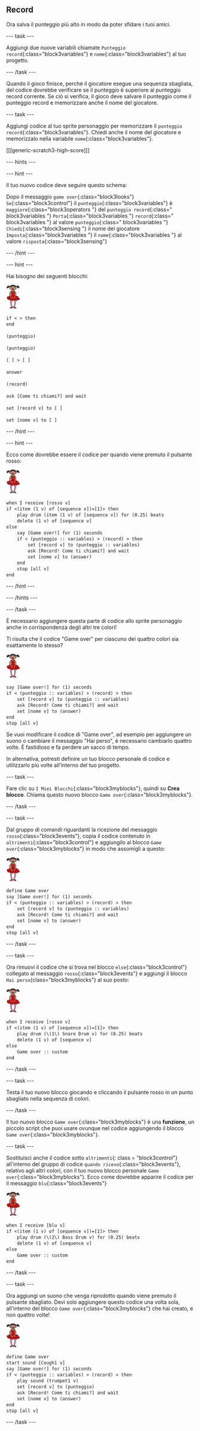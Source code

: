 ## Record

Ora salva il punteggio più alto in modo da poter sfidare i tuoi amici.

--- task ---

Aggiungi due nuove variabili chiamate `Punteggio record`{:class="block3variables"} e `nome`{:class="block3variables"} al tuo progetto.

--- /task ---

Quando il gioco finisce, perché il giocatore esegue una sequenza sbagliata, del codice dovrebbe verificare se il punteggio è superiore al punteggio record corrente. Se ciò si verifica, il gioco deve salvare il punteggio come il punteggio record e memorizzare anche il nome del giocatore.

--- task ---

Aggiungi codice al tuo sprite personaggio per memorizzare il `punteggio record`{:class="block3variables"}. Chiedi anche il nome del giocatore e memorizzalo nella variabile `nome`{:class="block3variables"}.

[[[generic-scratch3-high-score]]]

--- hints ---

--- hint ---

Il tuo nuovo codice deve seguire questo schema:

Dopo il messaggio `game over`{:class="block3looks"} `Se`{:class="block3control"} il `punteggio`{:class="block3variables"} è `maggiore`{:class="block3operators "} del `punteggio record`{:class=" block3variables "} `Porta`{:class="block3variables "} `record`{:class=" block3variables "} al valore `punteggio`{:class=" block3variables "} `Chiedi`{:class="block3sensing "} il nome del giocatore `Imposta`{:class="block3variables "} il `nome`{:class="block3variables "} al valore `risposta`{:class="block3sensing"}

--- /hint ---

--- hint ---

Hai bisogno dei seguenti blocchi:

![ballerina](images/ballerina.png)

```blocks3
if < > then
end

(punteggio)

(punteggio)

[ ] > [ ]

answer

(record)

ask [Come ti chiami?] and wait

set [record v] to [ ] 

set [nome v] to [ ] 
```

--- /hint ---

--- hint ---

Ecco come dovrebbe essere il codice per quando viene premuto il pulsante rosso:

![ballerina](images/ballerina.png)

```blocks3
when I receive [rosso v]
if <(item (1 v) of [sequence v])=[1]> then
	play drum (item (1 v) of [sequence v]) for (0.25) beats
	delete (1 v) of [sequence v]
else
	say [Game over!] for (1) seconds
	if < (punteggio :: variables) > (record) > then
		set [record v] to (punteggio :: variables)
		ask [Record! Come ti chiami?] and wait
		set [nome v] to (answer)
	end
	stop [all v]
end
```

--- /hint ---

--- /hints ---

--- /task ---

È necessario aggiungere questa parte di codice allo sprite personaggio anche in corrispondenza degli altri tre colori!

Ti risulta che il codice "Game over" per ciascuno dei quattro colori sia esattamente lo stesso?

![ballerina](images/ballerina.png)

```blocks3
say [Game over!] for (1) seconds
if < (punteggio :: variables) > (record) > then
	set [record v] to (punteggio :: variables)
	ask [Record! Come ti chiami?] and wait
	set [nome v] to (answer)
end
stop [all v]
```

Se vuoi modificare il codice di "Game over", ad esempio per aggiungere un suono o cambiare il messaggio "Hai perso", è necessario cambiarlo quattro volte. È fastidioso e fa perdere un sacco di tempo.

In alternativa, potresti definire un tuo blocco personale di codice e utilizzarlo più volte all'interno del tuo progetto.

--- task ---

Fare clic su `I Miei Blocchi`{:class="block3myblocks"}, quindi su **Crea blocco**. Chiama questo nuovo blocco `Game over`{:class="block3myblocks"}.

--- /task ---

--- task ---

Dal gruppo di comandi riguardanti la ricezione del messaggio `rosso`{:class="block3events"}, copia il codice contenuto in `altrimenti`{:class="block3control"} e aggiungilo al blocco `Game over`{:class="block3myblocks"} in modo che assomigli a questo:

![ballerina](images/ballerina.png)

```blocks3
define Game over
say [Game over!] for (1) seconds
if < (punteggio :: variables) > (record) > then
	set [record v] to (punteggio :: variables)
	ask [Record! Come ti chiami?] and wait
	set [nome v] to (answer)
end
stop [all v]
```

--- /task ---

--- task ---

Ora rimuovi il codice che si trova nel blocco `else`{:class="block3control"} collegato al messaggio `rosso`{:class="block3events"} e aggiungi il blocco `Hai perso`{class="block3myblocks"} al suo posto:

![ballerina](images/ballerina.png)

```blocks3
when I receive [rosso v]
if <(item (1 v) of [sequence v])=[1]> then
	play drum (\(1\) Snare Drum v) for (0.25) beats
	delete (1 v) of [sequence v]
else
	Game over :: custom
end
```

--- /task ---

--- task ---

Testa il tuo nuovo blocco giocando e cliccando il pulsante rosso in un punto sbagliato nella sequenza di colori.

--- /task ---

Il tuo nuovo blocco `Game over`{:class="block3myblocks"} è una **funzione**, un piccolo script che puoi usare ovunque nel codice aggiungendo il blocco `Game over`{:class="block3myblocks"}.

--- task ---

Sostituisci anche il codice sotto `altrimenti`{: class = "block3control"} all'interno del gruppo di codice `quando ricevo`{:class="block3events"}, relativo agli altri colori, con il tuo nuovo blocco personale `Game over`{:class="block3myblocks"}. Ecco come dovrebbe apparire il codice per il messaggio `blu`{:class="block3events"}

![ballerina](images/ballerina.png)

```blocks3
when I receive [blu v]
if <(item (1 v) of [sequence v])=[1]> then
	play drum (\(2\) Bass Drum v) for (0.25) beats
	delete (1 v) of [sequence v]
else
	Game over :: custom
end
```

--- /task ---

--- task ---

Ora aggiungi un suono che venga riprodotto quando viene premuto il pulsante sbagliato. Devi solo aggiungere questo codice una volta sola, all'interno del blocco `Game over`{:class="block3myblocks"} che hai creato, e non quattro volte!

![ballerina](images/ballerina.png)

```blocks3
define Game over
start sound [Cough1 v]
say [Game over!] for (1) seconds
if < (punteggio :: variables) > (record) > then
	play sound (trumpet1 v)
	set [record v] to (punteggio)
	ask [Record! Come ti chiami?] and wait
	set [nome v] to (answer)
end
stop [all v]
```

--- /task ---